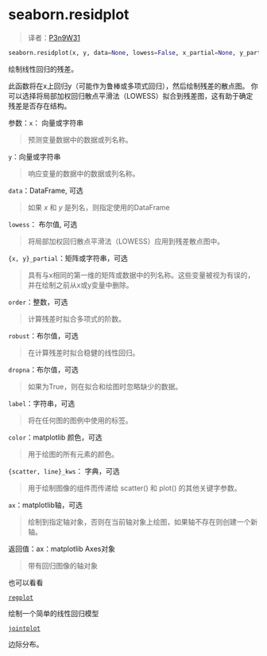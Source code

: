 # seaborn.residplot

> 译者：[P3n9W31](https://github.com/P3n9W31)

```py
seaborn.residplot(x, y, data=None, lowess=False, x_partial=None, y_partial=None, order=1, robust=False, dropna=True, label=None, color=None, scatter_kws=None, line_kws=None, ax=None)
```

绘制线性回归的残差。

此函数将在x上回归y（可能作为鲁棒或多项式回归），然后绘制残差的散点图。 你可以选择将局部加权回归散点平滑法（LOWESS）拟合到残差图，这有助于确定残差是否存在结构。

参数：`x`： 向量或字符串

> 预测变量数据中的数据或列名称。

`y`：向量或字符串

> 响应变量的数据中的数据或列名称。

`data`：DataFrame, 可选

> 如果 *x* 和 *y* 是列名，则指定使用的DataFrame

`lowess`： 布尔值, 可选

> 将局部加权回归散点平滑法（LOWESS）应用到残差散点图中。

`{x, y}_partial`：矩阵或字符串，可选

> 具有与x相同的第一维的矩阵或数据中的列名称。这些变量被视为有误的，并在绘制之前从x或y变量中删除。

`order`：整数，可选

> 计算残差时拟合多项式的阶数。

`robust`：布尔值，可选

> 在计算残差时拟合稳健的线性回归。

`dropna`：布尔值，可选

> 如果为True，则在拟合和绘图时忽略缺少的数据。

`label`：字符串，可选

> 将在任何图的图例中使用的标签。

`color`：matplotlib 颜色，可选

> 用于绘图的所有元素的颜色。

`{scatter, line}_kws`： 字典，可选

> 用于绘制图像的组件而传递给 scatter() 和 plot() 的其他关键字参数。

`ax`：matplotlib轴，可选

> 绘制到指定轴对象，否则在当前轴对象上绘图，如果轴不存在则创建一个新轴。


返回值：ax：matplotlib Axes对象

> 带有回归图像的轴对象



也可以看看

[`regplot`](http://seaborn.pydata.org/generated/seaborn.regplot.html#seaborn.regplot)



绘制一个简单的线性回归模型

[`jointplot`](http://seaborn.pydata.org/generated/seaborn.jointplot.html#seaborn.jointplot)

边际分布。